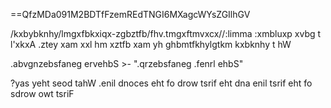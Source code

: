 ==QfzMDa091M2BDTfFzemREdTNGI6MXagcWYsZGIlhGV

/kxbybknhy/lmgxfbkxiqx-zgbztfb/fhv.tmgxftmvxcx//:limma :xmbluxp xvbg t l'xkxA .ztey xam xxl hm xztfb xam yh ghbmtfkhylgtkm kxbknhy t hW

.abvgnzebsfaneg ervehbS >- ".qrzebsfaneg .fenrl ehbS"

?yas yeht seod tahW .enil dnoces eht fo drow tsrif eht dna enil tsrif eht fo sdrow owt tsriF